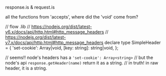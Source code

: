 response.is & request.is

all the functions from 'accepts', where did the 'void' come from?

// flow .lib
// https://nodejs.org/dist/latest-v6.x/docs/api/http.html#http_message_headers
// https://nodejs.org/dist/latest-v7.x/docs/api/http.html#http_message_headers
declare type SimpleHeader = {
  'set-cookie': Array<string>|void,
  [key: string]: string|void,
};


// seems!! node's headers has a `'set-cookie': Array<string>`
// but the node's api `response.getHeader(name)` return it as a string.
// in truth! in raw header, it is a string.
